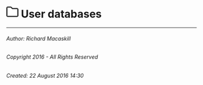 #### 



# ![User](../Images/folder32.png) User databases

---

###### Author:  Richard Macaskill

###### Copyright 2016 - All Rights Reserved

###### Created: 22 August 2016 14:30

